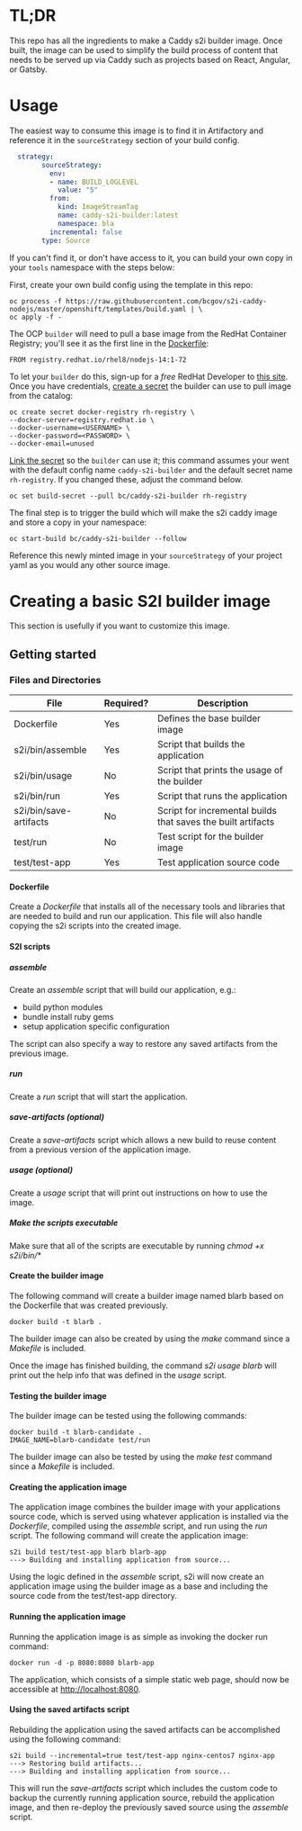 # TL;DR

This repo has all the ingredients to make a Caddy s2i builder image.
Once built, the image can be used to simplify the build process of content that needs to be served up via Caddy such as projects based on React, Angular, or Gatsby.

# Usage

The easiest way to consume this image is to find it in Artifactory and reference it in the `sourceStrategy` section of your build config.

```yaml
  strategy:
        sourceStrategy:
          env:
          - name: BUILD_LOGLEVEL
            value: "5"
          from:
            kind: ImageStreamTag
            name: caddy-s2i-builder:latest
            namespace: bla
          incremental: false
        type: Source
```

If you can't find it, or don't have access to it, you can build your own copy in your `tools` namespace with the steps below:

First, create your own build config using the template in this repo:

```console
oc process -f https://raw.githubusercontent.com/bcgov/s2i-caddy-nodejs/master/openshift/templates/build.yaml | \
oc apply -f -
```

The OCP `builder` will need to pull a base image from the RedHat Container Registry; you'll see it as the first line in the [Dockerfile](./Dockerfile):

```console
FROM registry.redhat.io/rhel8/nodejs-14:1-72
```

To let your `builder` do this, sign-up for a *free* RedHat Developer to [this site](https://catalog.redhat.com/software/containers/search). Once you have credentials, [create a secret](https://docs.openshift.com/container-platform/3.11/dev_guide/managing_images.html#allowing-pods-to-reference-images-from-other-secured-registries) the builder can use to pull image from the catalog:

```console
oc create secret docker-registry rh-registry \
--docker-server=registry.redhat.io \
--docker-username=<USERNAME> \
--docker-password=<PASSWORD> \
--docker-email=unused
```

[Link the secret](https://docs.openshift.com/container-platform/3.11/dev_guide/managing_images.html#allowing-pods-to-reference-images-from-other-secured-registries) so the `builder` can use it; this command assumes your went with the default config name `caddy-s2i-builder` and the default secret name `rh-registry`. If you changed these, adjust the command below.

```console
oc set build-secret --pull bc/caddy-s2i-builder rh-registry
```

The final step is to trigger the build which will make the s2i caddy image and store a copy in your namespace:

```console
oc start-build bc/caddy-s2i-builder --follow
```

Reference this newly minted image in your `sourceStrategy` of your project yaml as you would any other source image.

# Creating a basic S2I builder image  

This section is usefully if you want to customize this image.

## Getting started  

### Files and Directories  
| File                   | Required? | Description                                                  |
|------------------------|-----------|--------------------------------------------------------------|
| Dockerfile             | Yes       | Defines the base builder image                               |
| s2i/bin/assemble       | Yes       | Script that builds the application                           |
| s2i/bin/usage          | No        | Script that prints the usage of the builder                  |
| s2i/bin/run            | Yes       | Script that runs the application                             |
| s2i/bin/save-artifacts | No        | Script for incremental builds that saves the built artifacts |
| test/run               | No        | Test script for the builder image                            |
| test/test-app          | Yes       | Test application source code                                 |

#### Dockerfile
Create a *Dockerfile* that installs all of the necessary tools and libraries that are needed to build and run our application.  This file will also handle copying the s2i scripts into the created image.

#### S2I scripts

##### assemble
Create an *assemble* script that will build our application, e.g.:
- build python modules
- bundle install ruby gems
- setup application specific configuration

The script can also specify a way to restore any saved artifacts from the previous image.   

##### run
Create a *run* script that will start the application. 

##### save-artifacts (optional)
Create a *save-artifacts* script which allows a new build to reuse content from a previous version of the application image.

##### usage (optional) 
Create a *usage* script that will print out instructions on how to use the image.

##### Make the scripts executable 
Make sure that all of the scripts are executable by running *chmod +x s2i/bin/**

#### Create the builder image
The following command will create a builder image named blarb based on the Dockerfile that was created previously.
```
docker build -t blarb .
```
The builder image can also be created by using the *make* command since a *Makefile* is included.

Once the image has finished building, the command *s2i usage blarb* will print out the help info that was defined in the *usage* script.

#### Testing the builder image
The builder image can be tested using the following commands:
```
docker build -t blarb-candidate .
IMAGE_NAME=blarb-candidate test/run
```
The builder image can also be tested by using the *make test* command since a *Makefile* is included.

#### Creating the application image
The application image combines the builder image with your applications source code, which is served using whatever application is installed via the *Dockerfile*, compiled using the *assemble* script, and run using the *run* script.
The following command will create the application image:
```
s2i build test/test-app blarb blarb-app
---> Building and installing application from source...
```
Using the logic defined in the *assemble* script, s2i will now create an application image using the builder image as a base and including the source code from the test/test-app directory. 

#### Running the application image
Running the application image is as simple as invoking the docker run command:
```
docker run -d -p 8080:8080 blarb-app
```
The application, which consists of a simple static web page, should now be accessible at  [http://localhost:8080](http://localhost:8080).

#### Using the saved artifacts script
Rebuilding the application using the saved artifacts can be accomplished using the following command:
```
s2i build --incremental=true test/test-app nginx-centos7 nginx-app
---> Restoring build artifacts...
---> Building and installing application from source...
```
This will run the *save-artifacts* script which includes the custom code to backup the currently running application source, rebuild the application image, and then re-deploy the previously saved source using the *assemble* script.
